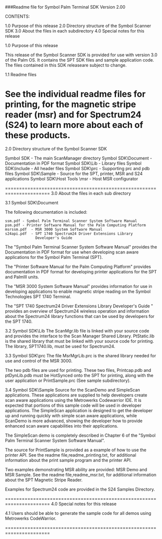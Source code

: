 ###Readme file for Symbol Palm Terminal SDK Version 2.00 

CONTENTS:

1.0 Purpose of this release
2.0 Directory structure of the Symbol Scanner SDK
3.0 About the files in each subdirectory
4.0 Special notes for this release


1.0 Purpose of this release

This release of the Symbol Scanner SDK is provided for use with 
version 3.0 of the Palm OS. It contains the SPT SDK files and
sample application code. The files contained in this SDK releaseare subject to change.

1.1 Readme files

See the individual readme files for printing, for the magnetic stripe
reader (msr) and for Spectrum24 (S24) to learn more about each
of these products.
======================================================================
2.0  Directory structure of the Symbol Scanner SDK

Symbol SDK  		-  The main ScanManager directory
Symbol SDK\Document	-  Documentation in PDF format
Symbol SDK\Lib		-  Library files
Symbol SDK\Include	-  All header files
Symbol SDK\prc		-  Supporting prc and pdb files
Symbol SDK\Sample	-  Source for the SPT, printer, MSR 
				   and S24 applications
Symbol SDK\Host Tools
		\msr	-  Host MSR configurator

======================================================================
3.0 About the files in each sub directory

3.1 Symbol SDK\Document

The following documentation is included:

    ssm.pdf	- Symbol Palm Terminal Scanner System Software Manual
    psm.pdf	- Printer Software Manual for the Palm Computing Platform
    msrssm.pdf	- MSR 3000 System Software Manual
    s24api.pdf  - SPT 1740 Spectrum24 Driver Extensions Library 
                  Developer's Guide

The "Symbol Palm Terminal Scanner System Software Manual" provides the 
Documentation in PDF format for use when developing scan aware 
applications for the Symbol Palm Terminal (SPT).  

The "Printer Software Manual for the Palm Computing Platform" provides
documentation in PDF format for developing printer applications for the
SPT and PalmIII units.  

The "MSR 3000 System Software Manual" provides information for use in 
developing applications to enable magnetic stripe reading on the 
Symbol Technologies SPT 1740 Terminal.

The "SPT 1740 Spectrum24 Driver Extensions Library Developer's Guide " 
provides an overview of Spectrum24 wireless operation and information
about the Spectrum24 library functions that can be used by developers
for the SPT 1740.

3.2 Symbol SDK\Lib
The ScanMgr.lib file is linked with your source code and provides the 
interface to the Scan Manager Shared Library.  PtStatic.lib is the 
shared library that must be linked with your source code for printing. 
The library, SPT1740.lib, must be used for Spectrum24.

3.3 Symbol SDK\prc
The file MsrMgrLib.prc is the shared library needed for use and control 
of the MSR 3000.  

The two pdb files are used for printing. These two files, Printcap.pdb 
and ptDynLib.pdb must be HotSynced onto the SPT for printing, along with
the user application or PrintSample.prc (See sample subdirectory).

3.4 Symbol SDK\Sample
Source for the ScanDemo and SimpleScan applications. These applications
are supplied to help developers create scan aware applications using the 
Metrowerks Codewarrior IDE. It is expected that portions of this sample 
code will be used in developer applications. The SimpleScan application 
is designed to get the developer up and running quickly with simple scan 
aware applications, while ScanDemo is more advanced, showing the developer 
how to provide enhanced scan aware capabilities into their applications. 

The SimpleScan demo is completely described in Chapter 6 of the 
"Symbol Palm Terminal Scanner System Software Manual".

The source for PrintSample is provided as a example of how to use the
printer API.  See the readme file,readme_printing.txt, for additional
information about the print sample program and the printer API.  

Two examples demonstrating MSR ability are provided: MSR Demo and
MSR Sample. See the readme file,readme_msr.txt, for additional
information about the SPT Magnetic Stripe Reader. 

Examples for Spectrum24 code are provided in the S24 Samples Directory. 

======================================================================
4.0 Special notes for this release

4.1 Users should be able to generate the sample code for all demos
using Metrowerks CodeWarrior.


 
======================================================================
